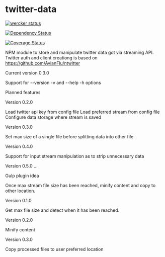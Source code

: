 twitter-data
============
[![wercker status](https://app.wercker.com/status/f01ac315298003f64b90b810b1157786/s "wercker status")](https://app.wercker.com/project/bykey/f01ac315298003f64b90b810b1157786)

[![Dependency Status](https://david-dm.org/mpiivonen/twitter-data.png)](https://david-dm.org/mpiivonen/twitter-data#info=dependencies)

[![Coverage Status](https://coveralls.io/repos/mpiivonen/twitter-data/badge.png?branch=master)](https://coveralls.io/r/mpiivonen/twitter-data?branch=master)

NPM module to store and manipulate twitter data got via streaming API.
Twitter auth and client creationg is based on https://github.com/AvianFlu/ntwitter

Current version 0.3.0

Support for --version -v and --help -h options

Planned features

Version 0.2.0

Load twitter api key from config file
Load preferred stream from config file
Configure data storage where stream is saved

Version 0.3.0

Set max size of a single file before splitting
data into other file

Version 0.4.0

Support for input stream manipulation as
to strip unnecessary data

Version 0.5.0
...

Gulp plugin idea

Once max stream file size has been reached,
minify content and copy to other location.

Version 0.1.0

Get max file size and detect when it has been reached.

Version 0.2.0

Minify content

Version 0.3.0

Copy processed files to user preferred location
